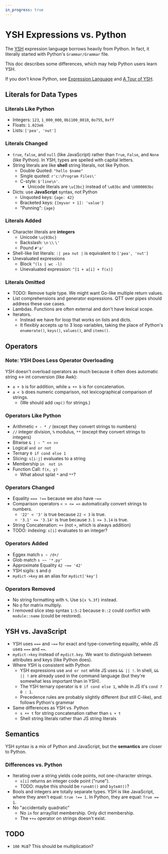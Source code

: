 ```yaml
---
in_progress: true
---
```


YSH Expressions vs. Python
==========================

The [YSH]($xref) expression language borrows heavily from Python.  In fact, it
literally started with Python's `Grammar/Grammar` file.

This doc describes some differences, which may help Python users learn YSH.

If you don't know Python, see [Expression Language](expression-language.html)
and [A Tour of YSH](ysh-tour.html).

<div id="toc">
</div>

## Literals for Data Types

### Literals Like Python

- Integers: `123`, `1_000_000`, `0b1100_0010`, `0o755`, `0xff`
- Floats: `1.023e6`
- Lists: `['pea', 'nut']`

### Literals Changed

- `true`, `false`, and `null` (like JavaScript) rather than `True`, `False`,
  and `None` (like Python).  In YSH, types are spelled with capital letters.
- String literals are like **shell** string literals, not like Python.
  - Double Quoted: `"hello $name"`
  - Single quoted: `r'c:\Program Files\'` 
  - C-style: `$'line\n'`.
    - Unicode literals are `\u{3bc}` instead of `\u03bc` and `\U000003bc`
- Dicts: use **JavaScript** syntax, not Python
  - Unquoted keys: `{age: 42}`
  - Bracketed keys: `{[myvar + 1]: 'value'}`
  - "Punning": `{age}`

### Literals Added

- Character literals are **integers**
  - Unicode `\u{03bc}`
  - Backslash: `\n`  `\\`  `\'`
  - Pound `#'a'`
- Shell-like list literals: `:| pea nut |` is equivalent to `['pea', 'nut']`
- Unevaluated expressions
  - Block `^(ls | wc -l)`
  - Unevaluated expression: `^[1 + a[i] + f(x)]`

<!--
`%symbol` (used in eggex now, but could also be used as interned strings)
-->

### Literals Omitted

- TODO: Remove tuple type.  We might want Go-like multiple return values.
- List comprehensions and generator expressions.  QTT over pipes should address
  these use cases.
- Lambdas.  Functions are often external and don't have lexical scope.
- Iterators.
  - Instead we have for loop that works on lists and dicts.
  - It flexibly accepts up to 3 loop variables, taking the place of Python's
    `enumerate()`, `keys()`, `values()`, and `items()`.

## Operators

### Note: YSH Does Less Operator Overloading

YSH doesn't overload operators as much because it often does automatic string
<-> int conversion (like Awk):

- `a + b` is for addition, while `a ++ b` is for concatenation.
- `a < b` does numeric comparison, not lexicographical comparison of strings.
  - (We should add `cmp()` for strings.)

### Operators Like Python

- Arithmetic `+ - * /` (except they convert strings to numbers)
- `//` integer division, `%` modulus, `**` (except they convert strings to
  integers)
- Bitwise `& | ~ ^ << >>`
- Logical `and or not`
- Ternary `0 if cond else 1`
- Slicing: `s[i:j]` evaluates to a string
- Membership `in  not in`
- Function Call: `f(x, y)`
  - What about splat `*` and `**`?

### Operators Changed

- Equality `=== !==` because we also have `~==`
- Comparison operators `< > <= =>` automatically convert strings to numbers.
  - `'22' < '3'` is true because `22 < 3` is true.
  - `'3.1' <= '3.14'` is true because `3.1 <= 3.14` is true.
- String Concatenation: `++` (not `+`, which is always addition)
- TODO: indexing: `s[i]` evaluates to an integer?

### Operators Added

- Eggex match `s ~ /d+/`
- Glob match `s ~~ '*.py'`
- Approximate Equality `42 ~== '42'`
- YSH sigils: `$` and `@`
- `mydict->key` as an alias for `mydict['key']`

### Operators Removed

- No string formatting with `%`.  Use `${x %.3f}` instead.
- No `@` for matrix multiply.
- I removed slice step syntax `1:5:2` because `0::2` could conflict with
  `module::name` (could be restored).

<!--
Do we need `is` and `is not` for identity?
-->

## YSH vs. JavaScript

- YSH uses `===` and `~==` for exact and type-converting equality, while JS uses
  `===` and `==`.
- `mydict->key` instead of `mydict.key`.  We want to distinguish between
  attributes and keys (like Python does).
- Where YSH is consistent with Python
  - YSH expressions use `and or not` while JS uses `&& || !`.  In shell, `&& ||
    !` are already used in the command language (but they're somewhat less
    important than in YSH).
  - The YSH ternary operator is `0 if cond else 1`, while in JS it's `cond ? 0 :
    1`.
  - Precedence rules are probably slightly different (but still C-like), and
    follows Python's grammar
- Same differences as YSH vs. Python
  - `s ++ t` for string concatenation rather than `s + t`
  - Shell string literals rather than JS string literals

## Semantics

YSH syntax is a mix of Python and JavaScript, but the **semantics** are
closer to Python.

### Differences vs. Python

- Iterating over a string yields code points, not one-character strings.
  - `s[i]` returns an integer code point ("rune").
  - TODO: maybe this should be `runeAt()` and `byteAt()`?
- Bools and integers are totally separate types.  YSH is like JavaScript, where
  they aren't equal: `true !== 1`.  In Python, they are equal: `True == 1`.
- No "accidentally quadratic"
  - No `in` for array/list membership.  Only dict membership.
  - The `++=` operator on strings doesn't exist.

## TODO

- `100 MiB`?  This should be multiplication?
